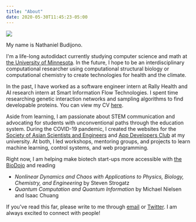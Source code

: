 ```yaml
---
title: "About"
date: 2020-05-30T11:45:23-05:00
---
```


![](/me.JPG)

My name is Nathaniel Budijono.

I'm a life-long autodidact currently studying computer science and math at [the University of Minnesota](https://umn.edu). In the future, I hope to be an interdisciplinary computational researcher using computational structural biology or computational chemistry to create technologies for health and the climate.

In the past, I have worked as a software engineer intern at Rally Health and AI research intern at Smart Information Flow Technologies. I spent time researching genetic interaction networks and sampling algorithms to find developable proteins. You can view my CV [here](/cv.pdf).

Aside from learning, I am passionate about STEM communication and advocating for students with unconventional paths through the education system. During the COVID-19 pandemic, I created the websites for the [Society of Asian Scientists and Engineers](https://sase-labs-2021.github.io/) and [App Developers Club](https://adcumn.org) at my university. At both, I led workshops, mentoring groups, and projects to learn machine learning, control systems, and web programming.

Right now, I am helping make biotech start-ups more accessible with [the BioDojo](https://bio-dojo.com/) and reading
- *Nonlinear Dynamics and Chaos with Applications to Physics, Biology, Chemistry, and Engineering* by Steven Strogatz
- *Quantum Computation and Quantum Information* by Michael Nielsen and Isaac Chuang

If you've read this far, please write to me through [email](mailto:nathanielbd@gmail.com) or [Twitter](https://twitter.com/nbudijono). I am always excited to connect with people!
